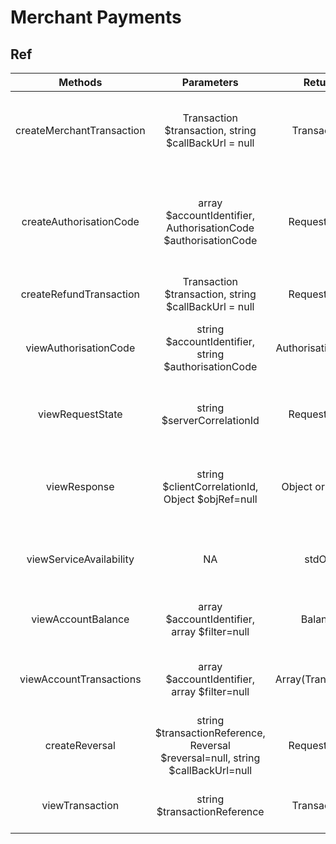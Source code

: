 # Merchant Payments

## Ref

|          Methods          |                                   Parameters                                    |       Return       |                                          Description                                           |
| :-----------------------: | :-----------------------------------------------------------------------------: | :----------------: | :--------------------------------------------------------------------------------------------: |
| createMerchantTransaction |              Transaction $transaction, string $callBackUrl = null               |    Transaction     |                    Initiate a merchant payment using the mobile money API.                     |
|  createAuthorisationCode  |         array $accountIdentifier, AuthorisationCode $authorisationCode          |    RequestState    | Generate an authorisation code which can in turn be used at a merchant to authorise a payment. |
|  createRefundTransaction  |              Transaction $transaction, string $callBackUrl = null               |    RequestState    |                               Initiates the request for refund.                                |
|   viewAuthorisationCode   |              string $accountIdentifier, string $authorisationCode               | AuthorisationCode  |                  Returns a specific Authorisation Code linked to an account.                   |
|     viewRequestState      |                           string $serverCorrelationId                           |    RequestState    |              Retrieves the state of a request for a given Server Correlation Id.               |
|       viewResponse        |                string $clientCorrelationId, Object $objRef=null                 |  Object or stdObj  |              Retrieves a representation of the resource assuming that it exists.               |
|  viewServiceAvailability  |                                       NA                                        |       stdObj       |              To determine the availability of the service from the API provider.               |
|    viewAccountBalance     |                  array $accountIdentifier, array $filter=null                   |      Balance       |                        Returns the balances for the specified account.                         |
|  viewAccountTransactions  |                  array $accountIdentifier, array $filter=null                   | Array(Transaction) |                       Returns a set of transactions for a given account.                       |
|      createReversal       | string $transactionReference, Reversal $reversal=null, string $callBackUrl=null |    RequestState    |                    To reverse a merchant transaction in failure scenarios.                     |
|      viewTransaction      |                          string $transactionReference                           |    Transaction     |                           Get transaction object using reference id.                           |
